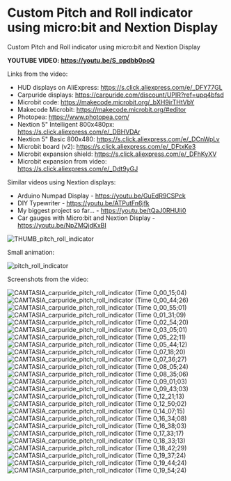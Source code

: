 # Custom Pitch and Roll indicator using micro:bit and Nextion Display
Custom Pitch and Roll indicator using micro:bit and Nextion Display


**YOUTUBE VIDEO: https://youtu.be/S_ppdbb0poQ**

Links from the video:
- HUD displays on AliExpress: https://s.click.aliexpress.com/e/_DFY77GL
- Carpuride displays: https://carpuride.com/discount/UPIR?ref=upq4bfsd
- Microbit code: https://makecode.microbit.org/_bXH9irTHtVbY
- Makecode Microbit: https://makecode.microbit.org/#editor
- Photopea: https://www.photopea.com/
- Nextion 5" Intelligent 800x480px: https://s.click.aliexpress.com/e/_DBHVDAr
- Nextion 5" Basic 800x480: https://s.click.aliexpress.com/e/_DCnWpLv
- Microbit board (v2): https://s.click.aliexpress.com/e/_DFtxKe3
- Microbit expansion shield: https://s.click.aliexpress.com/e/_DFhKyXV
- Microbit expansion from video: https://s.click.aliexpress.com/e/_Ddt9yGJ

Similar videos using Nextion displays:
- Arduino Numpad Display - https://youtu.be/GuEdR9CSPck
- DIY Typewriter - https://youtu.be/ATPutFn6jfk
- My biggest project so far... - https://youtu.be/tQaJ0RHUIi0
- Car gauges with Micro:bit and Nextion Display - https://youtu.be/NpZMQjdKxBI



![THUMB_pitch_roll_indicator](https://github.com/upiir/microbit_pitch_roll_indicator/assets/117754156/8adf65c8-f8fe-42b8-875d-4aa92753f76a)


Small animation:

![pitch_roll_indicator](https://github.com/upiir/microbit_pitch_roll_indicator/assets/117754156/76ed42aa-fcab-4aba-a823-ca5745414561)




Screenshots from the video:

![CAMTASIA_carpuride_pitch_roll_indicator (Time 0_00_15;04)](https://github.com/upiir/microbit_pitch_roll_indicator/assets/117754156/4786aa3f-c3eb-42b0-9854-1418856df8f1)
![CAMTASIA_carpuride_pitch_roll_indicator (Time 0_00_44;26)](https://github.com/upiir/microbit_pitch_roll_indicator/assets/117754156/66a90717-f3d0-476c-9967-eb543b1e99ef)
![CAMTASIA_carpuride_pitch_roll_indicator (Time 0_00_55;01)](https://github.com/upiir/microbit_pitch_roll_indicator/assets/117754156/230ff17e-9904-45e6-af8c-f5c93b667fb5)
![CAMTASIA_carpuride_pitch_roll_indicator (Time 0_01_31;09)](https://github.com/upiir/microbit_pitch_roll_indicator/assets/117754156/91dc1f5b-3d0e-4fa8-9376-6719cab3bd9b)
![CAMTASIA_carpuride_pitch_roll_indicator (Time 0_02_54;20)](https://github.com/upiir/microbit_pitch_roll_indicator/assets/117754156/7128301c-7e94-4626-aadc-5fbc32989f99)
![CAMTASIA_carpuride_pitch_roll_indicator (Time 0_03_05;01)](https://github.com/upiir/microbit_pitch_roll_indicator/assets/117754156/490d2e68-3cd6-45d9-b90b-d67ca93f512d)
![CAMTASIA_carpuride_pitch_roll_indicator (Time 0_05_22;11)](https://github.com/upiir/microbit_pitch_roll_indicator/assets/117754156/90e76810-193d-4317-9fa5-c6ff0b96e1c6)
![CAMTASIA_carpuride_pitch_roll_indicator (Time 0_05_44;12)](https://github.com/upiir/microbit_pitch_roll_indicator/assets/117754156/d8749a94-6286-4cb0-8856-6792212661f0)
![CAMTASIA_carpuride_pitch_roll_indicator (Time 0_07_18;20)](https://github.com/upiir/microbit_pitch_roll_indicator/assets/117754156/bc4f291f-dcfc-4fef-9664-ff0482aaca72)
![CAMTASIA_carpuride_pitch_roll_indicator (Time 0_07_36;27)](https://github.com/upiir/microbit_pitch_roll_indicator/assets/117754156/fc219005-d02e-4d30-87ca-eca9798fc6af)
![CAMTASIA_carpuride_pitch_roll_indicator (Time 0_08_05;24)](https://github.com/upiir/microbit_pitch_roll_indicator/assets/117754156/b7e4cef4-c7c8-4243-a260-8e665e65bcca)
![CAMTASIA_carpuride_pitch_roll_indicator (Time 0_08_35;06)](https://github.com/upiir/microbit_pitch_roll_indicator/assets/117754156/52a98e93-ac56-4186-b4cd-af9bf159682d)
![CAMTASIA_carpuride_pitch_roll_indicator (Time 0_09_01;03)](https://github.com/upiir/microbit_pitch_roll_indicator/assets/117754156/2c6efa71-85bf-4c42-a48e-365185d5ec8a)
![CAMTASIA_carpuride_pitch_roll_indicator (Time 0_09_43;03)](https://github.com/upiir/microbit_pitch_roll_indicator/assets/117754156/8b35c9a3-c03b-48a6-b150-39b501ff7efb)
![CAMTASIA_carpuride_pitch_roll_indicator (Time 0_12_21;13)](https://github.com/upiir/microbit_pitch_roll_indicator/assets/117754156/aa4aa713-e012-4b31-a263-506c7e85c5bb)
![CAMTASIA_carpuride_pitch_roll_indicator (Time 0_12_50;02)](https://github.com/upiir/microbit_pitch_roll_indicator/assets/117754156/41df7b0f-c73c-4ff6-91c4-f0e3d040b367)
![CAMTASIA_carpuride_pitch_roll_indicator (Time 0_14_07;15)](https://github.com/upiir/microbit_pitch_roll_indicator/assets/117754156/b2315ba3-e1ca-45d9-9903-32d6bfe64a66)
![CAMTASIA_carpuride_pitch_roll_indicator (Time 0_16_34;08)](https://github.com/upiir/microbit_pitch_roll_indicator/assets/117754156/70a7fdeb-4218-46b1-9b26-6f8306276f41)
![CAMTASIA_carpuride_pitch_roll_indicator (Time 0_16_38;03)](https://github.com/upiir/microbit_pitch_roll_indicator/assets/117754156/34d8bc66-d3ef-4848-b66f-48ab0c40367d)
![CAMTASIA_carpuride_pitch_roll_indicator (Time 0_17_33;17)](https://github.com/upiir/microbit_pitch_roll_indicator/assets/117754156/30994568-fb45-41b8-8f9c-4b6d4a84ad41)
![CAMTASIA_carpuride_pitch_roll_indicator (Time 0_18_33;13)](https://github.com/upiir/microbit_pitch_roll_indicator/assets/117754156/d5f45838-1197-460d-8336-0e91c444d500)
![CAMTASIA_carpuride_pitch_roll_indicator (Time 0_18_42;29)](https://github.com/upiir/microbit_pitch_roll_indicator/assets/117754156/dd2b7830-0d17-4f60-a8d5-d32cd9d80971)
![CAMTASIA_carpuride_pitch_roll_indicator (Time 0_19_37;24)](https://github.com/upiir/microbit_pitch_roll_indicator/assets/117754156/9eb869f4-0a62-4312-9485-b88ca3da9e7d)
![CAMTASIA_carpuride_pitch_roll_indicator (Time 0_19_44;24)](https://github.com/upiir/microbit_pitch_roll_indicator/assets/117754156/4a4cdf7f-2af6-430b-b57c-8f81bd468c06)
![CAMTASIA_carpuride_pitch_roll_indicator (Time 0_19_54;24)](https://github.com/upiir/microbit_pitch_roll_indicator/assets/117754156/35224f7d-88c8-4cef-9b4a-a5582eb618b3)
